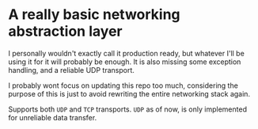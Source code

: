 # A really basic networking abstraction layer
I personally wouldn't exactly call it production ready, but whatever I'll be using it for it will probably be enough. 
It is also missing some exception handling, and a reliable UDP transport. 

I probably wont focus on updating this repo too much, considering the purpose of this is just to avoid rewriting the entire networking stack again.

Supports both `UDP` and `TCP` transports. `UDP` as of now, is only implemented for unreliable data transfer.
